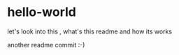 # hello-world

let's look into this , what's this readme and how its works

another readme commit :-)
